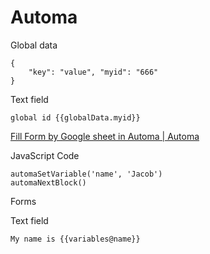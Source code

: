 # Automa

Global data
```
{
	"key": "value", "myid": "666"
}
```

Text field
```
global id {{globalData.myid}}  
```


[Fill Form by Google sheet in Automa | Automa](https://www.youtube.com/watch?v=Zuk6fBc2EjE&list=PLBW9VlVpFr4y3NkZjp0O5SsUMAnwaX171&index=3)

JavaScript Code  

```
automaSetVariable('name', 'Jacob')
automaNextBlock()
```

Forms  

Text field
```
My name is {{variables@name}}
```
